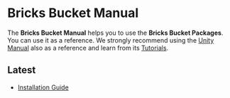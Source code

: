# Bricks Bucket Manual

The **Bricks Bucket Manual** helps you to use the **Bricks 
Bucket Packages**. You can use it as a reference. We
strongly recommend using the
[Unity Manual](https://docs.unity3d.com/Manual) also as a
reference and learn from its
[Tutorials](https://learn.unity.com).
 
## Latest
* [Installation Guide](https://installation.upm.javier.games/)

